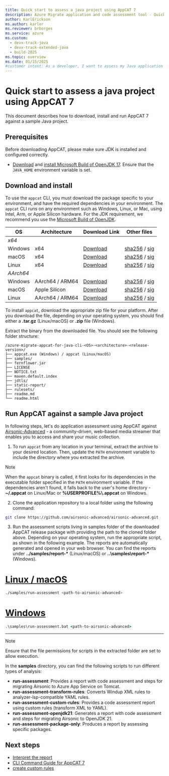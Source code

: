 ```yaml
---
title: Quick start to assess a java project using AppCAT 7
description: Azure Migrate application and code assessment tool - Quick start to assess a java project.
author: KarlErickson
ms.author: karler
ms.reviewer: brborges
ms.service: azure
ms.custom:
  - devx-track-java
  - devx-track-extended-java
  - build-2025
ms.topic: overview
ms.date: 01/15/2025
#customer intent: As a developer, I want to assess my Java application so that I can understand its readiness for migration to Azure.
---
```

# Quick start to assess a java project using AppCAT 7
This document describes how to download, install and run AppCAT 7 against a sample Java project. 

## Prerequisites
Before downloading AppCAT, please make sure JDK is installed and configured correctly.
- [Download](/java/openjdk/download#openjdk-17) and [install Microsoft Build of OpenJDK 17](/java/openjdk/install). Ensure that the `JAVA_HOME` environment variable is set.

## Download and install

To use the `appcat` CLI, you must download the package specific to your environment, and have the required dependencies in your environment. The `appcat` CLI runs on any environment such as Windows, Linux, or Mac, using Intel, Arm, or Apple Silicon hardware. For the JDK requirement, we recommend you use the [Microsoft Build of OpenJDK](/java/openjdk).

| OS      | Architecture    | Download Link  | Other files              |
|---------|-----------------|----------------|--------------------------|
| *x64*
| Windows | x64             | [Download][13] | [sha256][14] / [sig][15] |
| macOS   | x64             | [Download][7]  | [sha256][8] / [sig][9]   |
| Linux   | x64             | [Download][1]  | [sha256][2] / [sig][3]   |
| *AArch64*
| Windows | AArch64 / ARM64 | [Download][16] | [sha256][17] / [sig][18] |
| macOS   | Apple Silicon   | [Download][10] | [sha256][11] / [sig][12] |
| Linux   | AArch64 / ARM64 | [Download][4]  | [sha256][5] / [sig][6]   |

[1]: https://aka.ms/appcat/azure-migrate-appcat-for-java-cli-linux-amd64.tar.gz
[2]: https://aka.ms/appcat/azure-migrate-appcat-for-java-cli-linux-amd64.tar.gz.sha256sum.txt
[3]: https://aka.ms/appcat/azure-migrate-appcat-for-java-cli-linux-amd64.tar.gz.sig
[4]: https://aka.ms/appcat/azure-migrate-appcat-for-java-cli-linux-arm64.tar.gz
[5]: https://aka.ms/appcat/azure-migrate-appcat-for-java-cli-linux-arm64.tar.gz.sha256sum.txt
[6]: https://aka.ms/appcat/azure-migrate-appcat-for-java-cli-linux-arm64.tar.gz.sig
[7]: https://aka.ms/appcat/azure-migrate-appcat-for-java-cli-macos-amd64.tar.gz
[8]: https://aka.ms/appcat/azure-migrate-appcat-for-java-cli-macos-amd64.tar.gz.sha256sum.txt
[9]: https://aka.ms/appcat/azure-migrate-appcat-for-java-cli-macos-amd64.tar.gz.sig
[10]: https://aka.ms/appcat/azure-migrate-appcat-for-java-cli-macos-arm64.tar.gz
[11]: https://aka.ms/appcat/azure-migrate-appcat-for-java-cli-macos-arm64.tar.gz.sha256sum.txt
[12]: https://aka.ms/appcat/azure-migrate-appcat-for-java-cli-macos-arm64.tar.gz.sig
[13]: https://aka.ms/appcat/azure-migrate-appcat-for-java-cli-windows-amd64.zip
[14]: https://aka.ms/appcat/azure-migrate-appcat-for-java-cli-windows-amd64.zip.sha256sum.txt
[15]: https://aka.ms/appcat/azure-migrate-appcat-for-java-cli-windows-amd64.zip.sig
[16]: https://aka.ms/appcat/azure-migrate-appcat-for-java-cli-windows-arm64.zip
[17]: https://aka.ms/appcat/azure-migrate-appcat-for-java-cli-windows-arm64.zip.sha256sum.txt
[18]: https://aka.ms/appcat/azure-migrate-appcat-for-java-cli-windows-arm64.zip.sig

To install `appcat`, download the appropriate zip file for your platform. After you download the file, depending on your operating system, you should find either a **.tar.gz** (Linux/macOS) or **.zip** file (Windows).

Extract the binary from the downloaded file. You should see the following folder structure:

```
/azure-migrate-appcat-for-java-cli-<OS>-<architecture>-<release-version>/
├── appcat.exe (Windows) / appcat (Linux/macOS)
├── samples/
├── fernflower.jar
├── LICENSE
├── NOTICE.txt
├── maven.default.index
├── jdtls/
├── static-report/
├── rulesets/
├── readme.md
└── readme.html
```

## Run AppCAT against a sample Java project
In following steps, let's do application assessment using AppCAT against [Airsonic-Advanced](https://github.com/airsonic-advanced/airsonic-advanced) - a community-driven, web-based media streamer that enables you to access and share your music collection.

1. To run `appcat` from any location in your terminal, extract the archive to your desired location. Then, update the `PATH` environment variable to include the directory where you extracted the archive.

> [!NOTE]
> When the `appcat` binary is called, it first looks for its dependencies in the executable folder specified in the `PATH` environment variable. If the dependencies aren't found, it falls back to the user's home directory - **~/.appcat** on Linux/Mac or **%USERPROFILE%\\.appcat** on Windows.

2. Clone the application repository to a local folder using the following command:

```sh
git clone https://github.com/airsonic-advanced/airsonic-advanced.git
```

3. Run the assessment scripts living in samples folder of the downloaded AppCAT release package with providing the path to the cloned folder above. Depending on your operating system, run the appropriate script, as shown in the following example. The reports are automatically generated and opened in your web browser. You can find the reports under **../samples/report-\*** (Linux/macOS) or **..\samples\report-\*** (Windows).

# [Linux / macOS](#tab/linux)

```bash
./samples/run-assessment <path-to-airsonic-advanced>
```

# [Windows](#tab/windows)

```cmd
.\samples\run-assessment.bat <path-to-airsonic-advanced>
```

---

> [!NOTE]
> Ensure that the file permissions for scripts in the extracted folder are set to allow execution.

In the **samples** directory, you can find the following scripts to run different types of analysis:

- **run-assessment**: Provides a report with code assessment and steps for migrating Airsonic to Azure App Service on Tomcat.
- **run-assessment-transform-rules**: Converts Windup XML rules to analyzer-lsp-compatible YAML rules.
- **run-assessment-custom-rules**: Provides a code assessment report using custom rules (transform XML to YAML).
- **run-assessment-openjdk21**: Generates a report with code assessment and steps for migrating Airsonic to OpenJDK 21.
- **run-assessment-package-only**: Produces a report by assessing specific packages.

## Next steps
- [Interpret the report](appcat7-interpret-report.md)
- [CLI Command Guide for AppCAT 7](appcat7-cli-guide.md)
- [create custom rules](appcat7-rule-guide.md)

